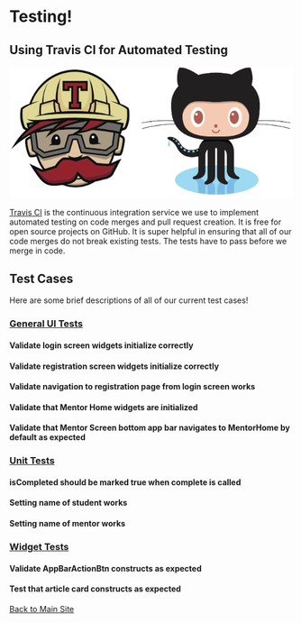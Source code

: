 # Testing!

## Using Travis CI for Automated Testing

![](images/travis-ci.png)

[Travis CI](https://travis-ci.com/github/PrepHQ/PrepHQ_Connect) is the continuous integration service we use to implement automated testing on code merges and pull request creation. It is free for open source projects on GitHub. It is super helpful in ensuring that all of our code merges do not break existing tests. The tests have to pass before we merge in code.

## Test Cases

Here are some brief descriptions of all of our current test cases!

### [General UI Tests](https://github.com/PrepHQ/PrepHQ_Connect/blob/master/test/general_ui_test.dart)

#### Validate login screen widgets initialize correctly
#### Validate registration screen widgets initialize correctly
#### Validate navigation to registration page from login screen works
#### Validate that Mentor Home widgets are initialized
#### Validate that Mentor Screen bottom app bar navigates to MentorHome by default as expected

### [Unit Tests](https://github.com/PrepHQ/PrepHQ_Connect/blob/master/test/unit_test.dart)

#### isCompleted should be marked true when complete is called
#### Setting name of student works
#### Setting name of mentor works

### [Widget Tests](https://github.com/PrepHQ/PrepHQ_Connect/blob/master/test/widget_test.dart)

#### Validate AppBarActionBtn constructs as expected
#### Test that article card constructs as expected

[Back to Main Site](https://prephq.github.io/PrepHQ_Connect/)